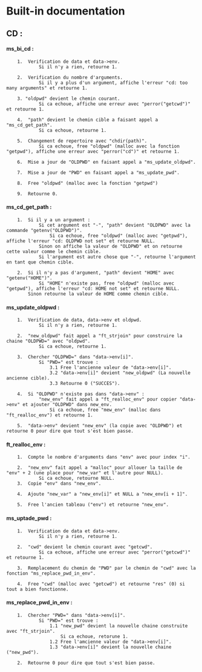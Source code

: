 # Built-in documentation

## CD :

#### ms_bi_cd :

		1.	Verification de data et data->env.
				Si il n'y a rien, retourne 1.
		
		2.	Verification du nombre d'arguments.
				Si il y a plus d'un argument, affiche l'erreur "cd: too many arguments" et retourne 1.

		3. "oldpwd" devient le chemin courant.
				Si ca echoue, affiche une erreur avec "perror("getcwd")" et retourne 1.
		
		4.	"path" devient le chemin cible a faisant appel a "ms_cd_get_path".
				Si ca echoue, retourne 1.

		5.	Changement de repertoire avec "chdir(path)".
				Si ca echoue, free "oldpwd" (malloc avec la fonction "getpwd"), affiche une erreur avec "perror("cd")" et retourne 1.
		
		6.	Mise a jour de "OLDPWD" en faisant appel a "ms_update_oldpwd".

		7.	Mise a jour de "PWD" en faisant appel a "ms_update_pwd".

		8.	Free "oldpwd" (malloc avec la fonction "getpwd")

		9.	Retourne 0.

#### ms_cd_get_path :

		1.	Si il y a un argument :
				Si cet argument est "-", "path" devient "OLDPWD" avec la commande "getenv("OLDPWD")".
					Si ca echoue, free "oldpwd" (malloc avec "getpwd"), affiche l'erreur "cd: OLDPWD not set" et retourne NULL.
				Sinon on affiche la valeur de "OLDPWD" et on retourne cette valeur comme le chemin cible.
				Si l'argument est autre chose que "-", retourne l'argument en tant que chemin cible.

		2.	Si il n'y a pas d'argument, "path" devient "HOME" avec "getenv("HOME")".
				Si "HOME" n'existe pas, free "oldpwd" (malloc avec "getpwd"), affiche l'erreur "cd: HOME not set" et retourne NULL.
			Sinon retourne la valeur de HOME comme chemin cible.

#### ms_update_oldpwd :

		1.	Verification de data, data->env et oldpwd.
				Si il n'y a rien, retourne 1.

		2.	"new_oldpwd" fait appel a "ft_strjoin" pour construire la chaine "OLDPWD=" avec "oldpwd".
				Si ca echoue, retourne 1.

		3.	Chercher "OLDPWD=" dans "data->env[i]".
				Si "PWD=" est trouve :
					3.1	Free l'ancienne valeur de "data->env[i]".
					3.2	"data->env[i]" devient "new_oldpwd" (La nouvelle ancienne cible).
					3.3	Retourne 0 ("SUCCES").

		4.	Si "OLDPWD" n'existe pas dans "data->env" :
				"new_env" fait appel a "ft_realloc_env" pour copier "data->env" et ajouter "OLDPWD" dans new_env.
					Si ca echoue, free "mew_env" (malloc dans "ft_realloc_env") et retourne 1.

		5.	"data->env" devient "new_env" (la copie avec "OLDPWD") et retourne 0 pour dire que tout s'est bien passe.

#### ft_realloc_env :

		1.	Compte le nombre d'arguments dans "env" avec pour index "i".

		2.	"new_env" fait appel a "malloc" pour allouer la taille de "env" + 2 (une place pour "new_var" et l'autre pour NULL).
				Si ca echoue, retourne NULL.
		3.	Copie "env" dans "new_env".

		4.	Ajoute "new_var" a "new_env[i]" et NULL a "new_env[i + 1]".

		5.	Free l'ancien tableau ("env") et retourne "new_env".

#### ms_uptade_pwd :

		1.	Verification de data et data->env.
				Si il n'y a rien, retourne 1.
		
		2.	"cwd" devient le chemin courant avec "getcwd".
				Si ca echoue, affiche une erreur avec "perror("getcwd")" et retourne 1.
		
		3.	Remplacement du chemin de "PWD" par le chemin de "cwd" avec la fonction "ms_replace_pwd_in_env".

		4.	Free "cwd" (malloc avec "getcwd") et retourne "res" (0) si tout a bien fonctionne.

#### ms_replace_pwd_in_env :

		1.	Chercher "PWD=" dans "data->env[i]".
				Si "PWD=" est trouve :
					1.1	"new_pwd" devient la nouvelle chaine construite avec "ft_strjoin".
						Si ca echoue, retorune 1.
					1.2	Free l'amcienne valeur de "data->env[i]".
					1.3	"data->env[i]" devient la nouvelle chaine ("new_pwd").

		2.	Retourne 0 pour dire que tout s'est bien passe.
